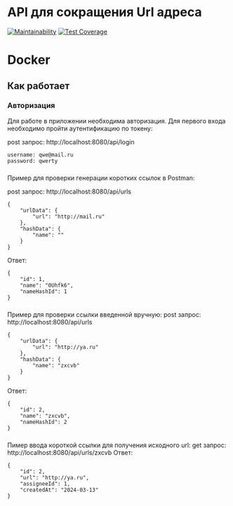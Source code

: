 # API для сокращения Url адреса
[![Maintainability](https://api.codeclimate.com/v1/badges/9cd50f82ca8c9a8c1cac/maintainability)](https://codeclimate.com/github/JavaQuaker/test/maintainability)
[![Test Coverage](https://api.codeclimate.com/v1/badges/9cd50f82ca8c9a8c1cac/test_coverage)](https://codeclimate.com/github/JavaQuaker/test/test_coverage)
# Docker
## Как работает
### Авторизация
Для работе в приложении необходима авторизация.
Для первого входа необходимо пройти аутентификацию по токену:

post запрос: 
http://localhost:8080/api/login
```
username: qwe@mail.ru
password: qwerty
```
###
Пример для проверки генерации коротких ссылок в Postman:

post запрос:
http://localhost:8080/api/urls
```
{
    "urlData": {
        "url": "http://mail.ru"
    },
    "hashData": {
        "name": ""
    }
}
```
Ответ:
```
{
    "id": 1,
    "name": "0Uhfk6",
    "nameHashId": 1
}
```

###
Пример для проверки ссылки введенной вручную:
post запрос:
http://localhost:8080/api/urls
```
{
    "urlData": {
        "url": "http://ya.ru"
    },
    "hashData": {
        "name": "zxcvb"
    }
}
```
Ответ:
```
{
    "id": 2,
    "name": "zxcvb",
    "nameHashId": 2
}
```
###
Пимер ввода короткой ссылки для получения исходного url:
get запрос:
http://localhost:8080/api/urls/zxcvb
Ответ:
```
{
    "id": 2,
    "url": "http://ya.ru",
    "assigneeId": 1,
    "createdAt": "2024-03-13"
}
```
